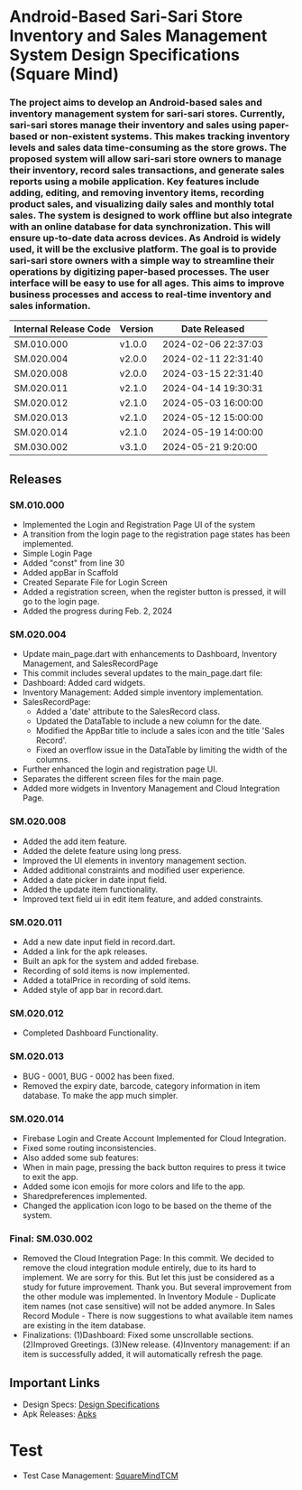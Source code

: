 # Android-Based Sari-Sari Store Inventory and Sales Management System Design Specifications (Square Mind)
### The project aims to develop an Android-based sales and inventory management system for sari-sari stores. Currently, sari-sari stores manage their inventory and sales using paper-based or non-existent systems. This makes tracking inventory levels and sales data time-consuming as the store grows. The proposed system will allow sari-sari store owners to manage their inventory, record sales transactions, and generate sales reports using a mobile application. Key features include adding, editing, and removing inventory items, recording product sales, and visualizing daily sales and monthly total sales. The system is designed to work offline but also integrate with an online database for data synchronization. This will ensure up-to-date data across devices. As Android is widely used, it will be the exclusive platform. The goal is to provide sari-sari store owners with a simple way to streamline their operations by digitizing paper-based processes. The user interface will be easy to use for all ages. This aims to improve business processes and access to real-time inventory and sales information.

| Internal Release Code    | Version | Date Released |
|----------|------------|-------------------|
| SM.010.000 | v1.0.0   | 2024-02-06 22:37:03 | 
| SM.020.004 | v2.0.0   | 2024-02-11 22:31:40|
| SM.020.008 | v2.0.0   | 2024-03-15 22:31:40| 
| SM.020.011 | v2.1.0   | 2024-04-14 19:30:31| 
| SM.020.012 | v2.1.0   | 2024-05-03 16:00:00| 
| SM.020.013 | v2.1.0   | 2024-05-12 15:00:00| 
| SM.020.014 | v2.1.0   | 2024-05-19 14:00:00| 
| SM.030.002 | v3.1.0   | 2024-05-21 9:20:00| 

## Releases
### SM.010.000
- Implemented the Login and Registration Page UI of the system
- A transition from the login page to the registration page states has been implemented.
- Simple Login Page
- Added "const" from line 30
- Added appBar in Scaffold
- Created Separate File for Login Screen
- Added a registration screen, when the register button is pressed, it will go to the login page. 
- Added the progress during Feb. 2, 2024

### SM.020.004
- Update main_page.dart with enhancements to Dashboard, Inventory Management, and SalesRecordPage
- This commit includes several updates to the main_page.dart file:
- Dashboard: Added card widgets.
- Inventory Management: Added simple inventory implementation.
- SalesRecordPage: 
  - Added a 'date' attribute to the SalesRecord class.
  - Updated the DataTable to include a new column for the date.
  - Modified the AppBar title to include a sales icon and the title 'Sales Record'.
  - Fixed an overflow issue in the DataTable by limiting the width of the columns.
- Further enhanced the login and registration page UI.
- Separates the different screen files for the main page.
- Added more widgets in Inventory Management and Cloud Integration Page.

### SM.020.008
- Added the add item feature.
- Added the delete feature using long press.
- Improved the UI elements in inventory management section.
- Added additional constraints and modified user experience.
- Added a date picker in date input field.
- Added the update item functionality.
- Improved text field ui in edit item feature, and added constraints.

### SM.020.011
- Add a new date input field in record.dart.
- Added a link for the apk releases.
- Built an apk for the system and added firebase.
- Recording of sold items is now implemented.
- Added a totalPrice in recording of sold items.
- Added style of app bar in record.dart.

### SM.020.012
- Completed Dashboard Functionality.

### SM.020.013
- BUG - 0001, BUG - 0002 has been fixed.
- Removed the expiry date, barcode, category information in item database. To make the app much simpler.

### SM.020.014
- Firebase Login and Create Account Implemented for Cloud Integration.
- Fixed some routing inconsistencies.
- Also added some sub features:
- When in main page, pressing the back button requires to press it twice to exit the app.
- Added some icon emojis for more colors and life to the app.
- Sharedpreferences implemented.
- Changed the application icon logo to be based on the theme of the system.

### Final: SM.030.002
- Removed the Cloud Integration Page: In this commit. We decided to remove the cloud integration module entirely, due to its hard to implement. We are sorry for this. But let this just be considered as a study for future improvement. Thank you. But several improvement from the other module was implemented. In Inventory Module - Duplicate item names (not case sensitive) will not be added anymore. In Sales Record Module - There is now suggestions to what available item names are existing in the item database.
- Finalizations: (1)Dashboard: Fixed some unscrollable sections. (2)Improved Greetings. (3)New release. (4)Inventory management: if an item is successfully added, it will automatically refresh the page.

## Important Links
- Design Specs: [Design Specifications](https://github.com/HarleyGotardo/square-mind/blob/main/README_FILES/MAIN_MD/DesignSpecificationDocument.md)
- Apk Releases: [Apks](https://github.com/HarleyGotardo/squaremind-apk-releases)


# Test
- Test Case Management: [SquareMindTCM](https://github.com/HarleyGotardo/SquareMindTCM)
